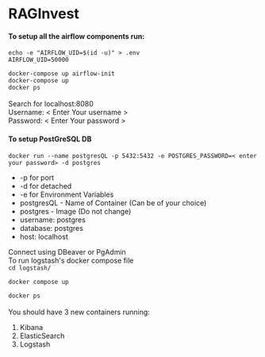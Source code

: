 # RAGInvest

<h4>To setup all the airflow components run:</h4>

<code>echo -e "AIRFLOW_UID=$(id -u)" > .env
<br>AIRFLOW_UID=50000
<br>docker-compose up airflow-init
<br>docker-compose up
<br>docker ps
</code>
<br>
Search for localhost:8080<br>
Username: < Enter Your username ><br>
Password: < Enter Your password ><br>

<h4>To setup PostGreSQL DB</h4>
<code>docker run --name postgresQL -p 5432:5432 -e POSTGRES_PASSWORD=< enter your password> -d postgres
</code>
<ul>
<li>-p for port</li>
<li>-d for detached</li>
<li>-e for Environment Variables</li>
<li>postgresQL - Name of Container (Can be of your choice)</li>
<li>postgres - Image (Do not change)</li>
<li>username: postgres</li>
<li>database: postgres</li>
<li>host: localhost</li>
</ul>
<!-- <br> -->
<!-- <br> -->
Connect using DBeaver or PgAdmin
<br>
To run logstash's docker compose file<br>
<code>cd logstash/<br>
docker compose up<br>
docker ps
</code><br>
You should have 3 new containers running:
<ol>
<li>Kibana</li>
<li>ElasticSearch</li>
<li>Logstash</li>
</ol>
